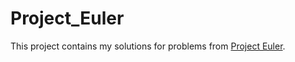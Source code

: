 # Project_Euler

This project contains my solutions for problems from [Project Euler](https://projecteuler.net/).
